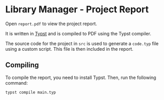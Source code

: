 # Library Manager - Project Report

Open `report.pdf` to view the project report.

It is written in [Typst](https://typst.app) and is compiled to PDF using the Typst compiler.

The source code for the project in `src` is used to generate a `code.typ` file using a custom script. This file is then included in the report.

## Compiling

To compile the report, you need to install Typst. Then, run the following command:

```bash
typst compile main.typ
```
